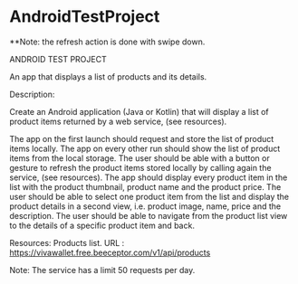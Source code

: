 # AndroidTestProject


**Note: the refresh action is done with swipe down.

ANDROID TEST PROJECT

An app that displays a list of products and its details.

Description:

Create an Android application (Java or Kotlin) that will display a list of product items returned by a web service, (see resources).

The app on the first launch should request and store the list of product items locally.
The app on every other run should show the list of product items from the local storage.
The user should be able with a button or gesture to refresh the product items stored locally by calling again the service, (see resources).
The app should display every product item in the list with the product thumbnail, product name and the product price.
The user should be able to select one product item from the list and display the product details in a second view, i.e. product image, name, price and the description.
The user should be able to navigate from the product list view to the details of a specific product item and back.

Resources: 
Products list.
URL : https://vivawallet.free.beeceptor.com/v1/api/products 

Note: The service has a limit 50 requests per day.
 